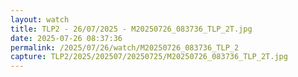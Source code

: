 ```yaml
---
layout: watch
title: TLP2 - 26/07/2025 - M20250726_083736_TLP_2T.jpg
date: 2025-07-26 08:37:36
permalink: /2025/07/26/watch/M20250726_083736_TLP_2
capture: TLP2/2025/202507/20250725/M20250726_083736_TLP_2T.jpg
---
```

